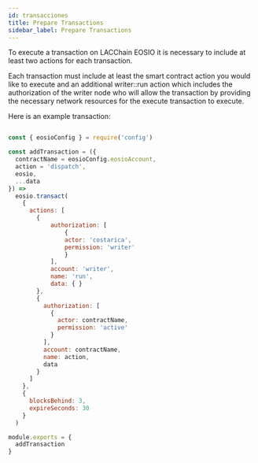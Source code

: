 ```yaml
---
id: transacciones
title: Prepare Transactions
sidebar_label: Prepare Transactions
---
```


To execute a transaction on LACChain EOSIO it is necessary to include at least two actions for each transaction.

Each transaction must include at least the smart contract action you would like to execute and an additional writer::run action which includes the authorization of the writer node who will allow the transaction by providing the necessary network resources for the execute transaction to execute.

Here is an example transaction:

```javaScript title="transacction.js"

const { eosioConfig } = require('config')

const addTransaction = ({
  contractName = eosioConfig.eosioAccount,
  action = 'dispatch',
  eosio,
  ...data
}) =>
  eosio.transact(
    {
      actions: [
        {
            authorization: [
                {
                actor: 'costarica',
                permission: 'writer'
                }
            ],
            account: 'writer',
            name: 'run',
            data: { }
        },
        {
          authorization: [
            {
              actor: contractName,
              permission: 'active'
            }
          ],
          account: contractName,
          name: action,
          data
        }
      ]
    },
    {
      blocksBehind: 3,
      expireSeconds: 30
    }
  )

module.exports = {
  addTransaction
}

```
